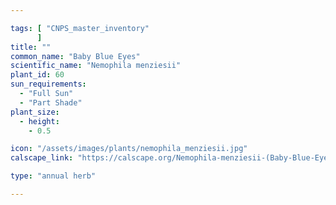 ```yaml
---

tags: [ "CNPS_master_inventory"
      ]
title: ""
common_name: "Baby Blue Eyes"
scientific_name: "Nemophila menziesii"
plant_id: 60
sun_requirements:
  - "Full Sun"
  - "Part Shade"
plant_size:
  - height: 
    - 0.5

icon: "/assets/images/plants/nemophila_menziesii.jpg" 
calscape_link: "https://calscape.org/Nemophila-menziesii-(Baby-Blue-Eyes)"

type: "annual herb"

---
```




